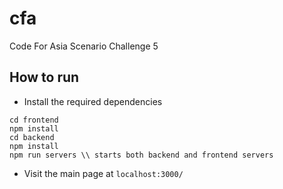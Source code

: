 # cfa
Code For Asia Scenario Challenge 5 

## How to run
- Install the required dependencies 
```
cd frontend
npm install
cd backend
npm install
npm run servers \\ starts both backend and frontend servers
```

- Visit the main page at
`
localhost:3000/
`